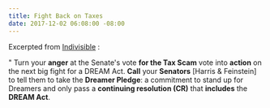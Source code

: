 ```yaml
---
title: Fight Back on Taxes
date: 2017-12-02 06:08:00 -08:00
---
```


Excerpted from [Indivisible](https://www.indivisible.org/) :

"  Turn your **anger** at the Senate's vote **for the Tax Scam** vote into **action** on the next big fight for a DREAM Act.  **Call** your **Senators** [Harris & Feinstein] to tell them to take the **Dreamer Pledge**: a commitment to stand up for Dreamers and only pass a **continuing resolution (CR)** that **includes** the **DREAM Act**.